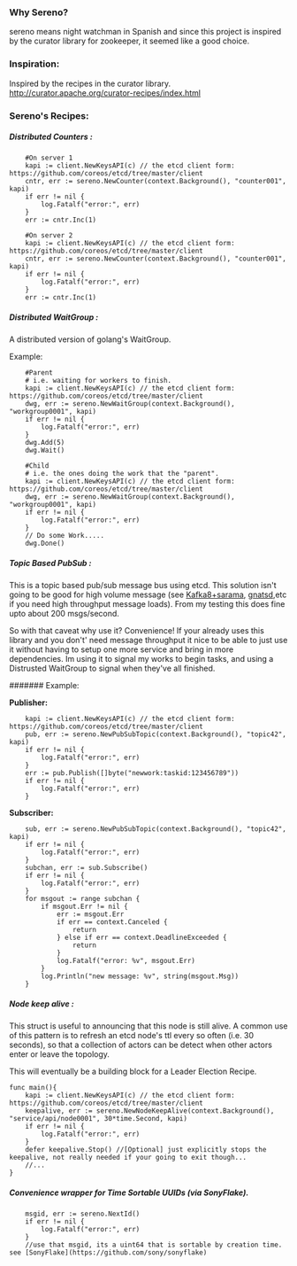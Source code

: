 

### Why Sereno?

sereno means night watchman in Spanish and since this project is inspired by the curator library for zookeeper, it seemed like a good choice. 

### Inspiration:

Inspired by the recipes in the curator library.  http://curator.apache.org/curator-recipes/index.html


### Sereno's Recipes:

##### Distributed Counters :

```
 	#On server 1
	kapi := client.NewKeysAPI(c) // the etcd client form: https://github.com/coreos/etcd/tree/master/client
	cntr, err := sereno.NewCounter(context.Background(), "counter001", kapi)
	if err != nil {
		log.Fatalf("error:", err)
	}
	err := cntr.Inc(1)
```
```
    #On server 2
	kapi := client.NewKeysAPI(c) // the etcd client form: https://github.com/coreos/etcd/tree/master/client
	cntr, err := sereno.NewCounter(context.Background(), "counter001", kapi)
	if err != nil {
		log.Fatalf("error:", err)
	}
	err := cntr.Inc(1)
```

##### Distributed WaitGroup :

A distributed version of golang's WaitGroup.  

Example:

```
    #Parent
 	# i.e. waiting for workers to finish.
	kapi := client.NewKeysAPI(c) // the etcd client form: https://github.com/coreos/etcd/tree/master/client
	dwg, err := sereno.NewWaitGroup(context.Background(), "workgroup0001", kapi)
	if err != nil {
		log.Fatalf("error:", err)
	}
	dwg.Add(5)
	dwg.Wait()
```
``` 
    #Child
    # i.e. the ones doing the work that the "parent".
	kapi := client.NewKeysAPI(c) // the etcd client form: https://github.com/coreos/etcd/tree/master/client
	dwg, err := sereno.NewWaitGroup(context.Background(), "workgroup0001", kapi)
	if err != nil {
		log.Fatalf("error:", err)
	}
	// Do some Work.....
	dwg.Done()
```

##### Topic Based PubSub :

This is a topic based pub/sub message bus using etcd.  This solution isn't going to be good for high volume message (see [Kafka8+sarama](https://github.com/Shopify/sarama), [gnatsd](https://github.com/nats-io/gnatsd),etc if you need high throughput message loads).  From my testing this does fine upto about 200 msgs/second.  

So with that caveat why use it? Convenience!   If your already uses this library and you don't' need message throughput it nice to be able to just use it without having to setup one more service and bring in more dependencies.  Im using it to signal my works to begin tasks, and using a Distrusted WaitGroup to signal when they've all finished. 

####### Example:

**Publisher:**

```
	kapi := client.NewKeysAPI(c) // the etcd client form: https://github.com/coreos/etcd/tree/master/client
	pub, err := sereno.NewPubSubTopic(context.Background(), "topic42", kapi)
	if err != nil {
		log.Fatalf("error:", err)
	}
	err := pub.Publish([]byte("newwork:taskid:123456789"))
	if err != nil {
		log.Fatalf("error:", err)
	}

```

**Subscriber:**

```
    sub, err := sereno.NewPubSubTopic(context.Background(), "topic42", kapi)
	if err != nil {
		log.Fatalf("error:", err)
	}
	subchan, err := sub.Subscribe()
	if err != nil {
		log.Fatalf("error:", err)
	}
	for msgout := range subchan {
		if msgout.Err != nil {
			err := msgout.Err
			if err == context.Canceled {
				return
			} else if err == context.DeadlineExceeded {
				return
			}
			log.Fatalf("error: %v", msgout.Err)
		}
		log.Println("new message: %v", string(msgout.Msg))
	}
```


##### Node keep alive :

This struct is useful to announcing that this node is still alive.  A common use of this pattern is to refresh an etcd node's ttl every so often (i.e. 30 seconds), so that a collection of actors can be detect when other actors enter or leave the topology.    

This will eventually be a building block for a Leader Election Recipe. 

```
func main(){
	kapi := client.NewKeysAPI(c) // the etcd client form: https://github.com/coreos/etcd/tree/master/client
	keepalive, err := sereno.NewNodeKeepAlive(context.Background(), "service/api/node0001", 30*time.Second, kapi)
	if err != nil {
		log.Fatalf("error:", err)
	}
	defer keepalive.Stop() //[Optional] just explicitly stops the keepalive, not really needed if your going to exit though...   
	//... 
}
```

##### Convenience wrapper for Time Sortable UUIDs (via SonyFlake).  

```
	msgid, err := sereno.NextId()
	if err != nil {
		log.Fatalf("error:", err)
	}
	//use that msgid, its a uint64 that is sortable by creation time.  see [SonyFlake](https://github.com/sony/sonyflake)
```
